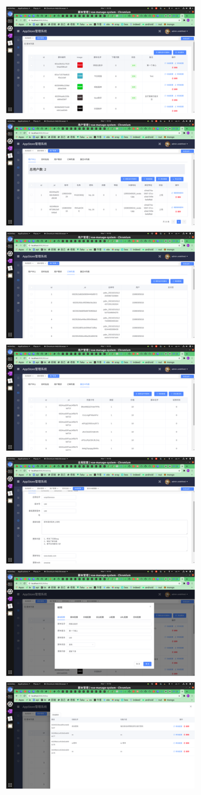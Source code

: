 ![](/images/snap/webEnd1.png)

![](/images/snap/webEnd2.png)

![](/images/snap/webEnd3.png)

![](/images/snap/webEnd4.png)

![](/images/snap/webEnd5.png)

![](/images/snap/webEnd6.png)

![](/images/snap/webEnd7.png)


